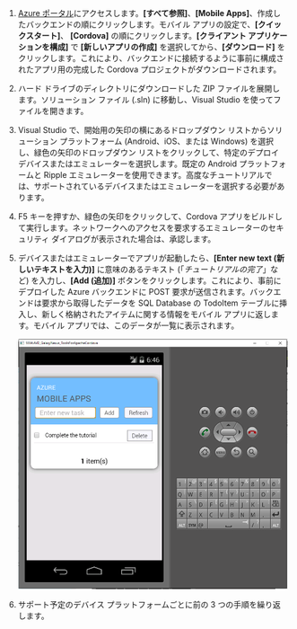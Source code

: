 
1. [Azure ポータル]にアクセスします。**[すべて参照]**、**[Mobile Apps]**、作成したバックエンドの順にクリックします。モバイル アプリの設定で、**[クイックスタート]**、 **[Cordova]** の順にクリックします。**[クライアント アプリケーションを構成]** で **[新しいアプリの作成]** を選択してから、**[ダウンロード]** をクリックします。これにより、バックエンドに接続するように事前に構成されたアプリ用の完成した Cordova プロジェクトがダウンロードされます。

2. ハード ドライブのディレクトリにダウンロードした ZIP ファイルを展開します。ソリューション ファイル (.sln) に移動し、Visual Studio を使ってファイルを開きます。

5. Visual Studio で、開始用の矢印の横にあるドロップダウン リストからソリューション プラットフォーム (Android、iOS、または Windows) を選択し、緑色の矢印のドロップダウン リストをクリックして、特定のデプロイ デバイスまたはエミュレーターを選択します。既定の Android プラットフォームと Ripple エミュレーターを使用できます。高度なチュートリアルでは、サポートされているデバイスまたはエミュレーターを選択する必要があります。

6. F5 キーを押すか、緑色の矢印をクリックして、Cordova アプリをビルドして実行します。ネットワークへのアクセスを要求するエミュレーターのセキュリティ ダイアログが表示された場合は、承認します。

7. デバイスまたはエミュレーターでアプリが起動したら、**[Enter new text (新しいテキストを入力)]** に意味のあるテキスト (「_チュートリアルの完了_」など) を入力し、**[Add (追加)]** ボタンをクリックします。これにより、事前にデプロイした Azure バックエンドに POST 要求が送信されます。バックエンドは要求から取得したデータを SQL Database の TodoItem テーブルに挿入し、新しく格納されたアイテムに関する情報をモバイル アプリに返します。モバイル アプリでは、このデータが一覧に表示されます。

    ![](./media/app-service-mobile-cordova-quickstart/quickstart-startup.png)
    
8. サポート予定のデバイス プラットフォームごとに前の 3 つの手順を繰り返します。

[Azure ポータル]: https://portal.azure.com/

<!---HONumber=AcomDC_0817_2016-->